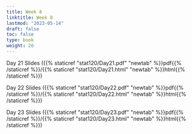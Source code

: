 ```yaml
---
title: Week 8 
linktitle: Week 8
lastmod: "2023-05-14"
draft: false  
toc: false  
type: book  
weight: 20
---
```



Day 21 Slides ({{% staticref "stat120/Day21.pdf" "newtab" %}}pdf{{% /staticref %}}/{{% staticref "stat120/Day21.html" "newtab" %}}html{{% /staticref %}})

Day 22 Slides ({{% staticref "stat120/Day22.pdf" "newtab" %}}pdf{{% /staticref %}}/{{% staticref "stat120/Day22.html" "newtab" %}}html{{% /staticref %}})

Day 23 Slides ({{% staticref "stat120/Day23.pdf" "newtab" %}}pdf{{% /staticref %}}/{{% staticref "stat120/Day23.html" "newtab" %}}html{{% /staticref %}})
